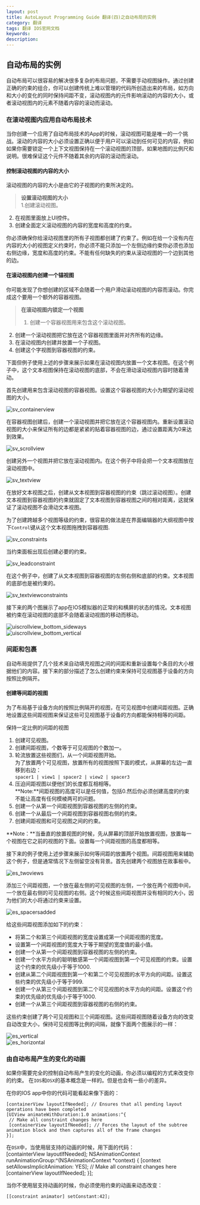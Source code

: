 ```yaml
---
layout: post
title: AutoLayout Programming Guide 翻译(四)之自动布局的实例
category: 翻译
tags: 翻译 IOS官网文档
keywords: 
description:
---
```


## 自动布局的实例 ##
自动布局可以很容易的解决很多复杂的布局问题，不需要手动视图操作。通过创建正确的约束的组合，你可以创建传统上难以管理的代码所创造出来的布局，如方向和大小的变化的同时保持间距不变，滚动视图内的元件影响滚动的内容的大小，或者滚动视图内的元素不随着内容的滚动而滚动。   

### 在滚动视图内应用自动布局技术 ###
当你创建一个应用了自动布局技术的App的时候，滚动视图可能是唯一的一个挑战。滚动的内容的大小必须设置正确以便于用户可以滚动到任何可见的内容，例如如果你需要锁定一个上下文视图保持在一个滚动视图的顶部，如果地图的比例尺和说明。很难保证这个元件不随着其余的内容的滚动而滚动。  

#### 控制滚动视图的内容的大小 ####
滚动视图的内容的大小是由它的子视图的约束所决定的。  
> **设置滚动视图的大小**   
> 1.创建滚动视图。  
2. 在视图里面放上UI控件。   
3. 创建全面定义滚动视图的内容的宽度和高度的约束。  

你必须确保你给滚动视图里的所有子视图都创建了约束了。例如在给一个没有内在内容的大小的视图定义约束时，你必须不能只添加一个左侧边缘约束你必须也添加右侧边缘，宽度和高度的约束。不能有任何缺失的约束从滚动视图的一个边到其他的边。   

#### 在滚动视图内创建一个锚视图 ####
你可能发现了你想创建的区域不会随着一个用户滑动滚动视图的内容而滚动。你完成这个要用一个额外的容器视图。  

> **在滚动视图内锁定一个视图**  
> 1. 创建一个容器视图用来包含这个滚动视图。  
2. 创建一个滚动视图把它放在这个容器视图里面并对齐所有的边缘。  
3. 在滚动视图内创建并放置一个子视图。  
4. 创建这个字视图到容器视图的约束。  

下面但例子使用上述的步骤来展示如果在滚动视图内放置一个文本视图。在这个例子中，这个文本视图保持在滚动视图的底部，不会在滑动滚动视图内容时随着滑动。    

首先创建用来包含滚动视图的容器视图。设置这个容器视图的大小为期望的滚动视图的大小。   

![sv_containerview](/public/img/sv_containerview.png)    

在容器视图创建后，创建一个滚动视图并把它放在这个容器视图内。重新设置滚动视图的大小来保证所有的边都是紧紧的贴着容器视图的边，通过设置距离为0来达到效果。   

![sv_scrollview](/public/img/sv_scrollview.png)    

创建另外一个视图并把它放在滚动视图内。在这个例子中将会把一个文本视图放在滚动视图中。   

![sv_textview](/public/img/sv_textview.png)   

在放好文本视图之后，创建从文本视图到容器视图的约束（跳过滚动视图）。创建文本视图到容器视图的约束就固定了文本视图到容器视图之间的相对距离，这就保证了滚动视图不会滑动文本视图。  

为了创建跨越多个视图等级的约束，很容易的做法是在界面编辑器的大纲视图中按下`Control`键从这个文本视图拖拽到容器视图.   

![sv_constraints](/public/img/sv_constraints.png)    

当约束面板出现后创建必要的约束。  

![sv_leadconstraint](/public/img/sv_leadconstraint.png)    

在这个例子中，创建了从文本视图到容器视图的左侧右侧和底部的约束。文本视图的底部也是被约束的。   

![sv_textviewconstraints](/public/img/sv_textviewconstraints.png)    

接下来的两个图展示了app在IOS模拟器的正常的和横屏的状态的情况。文本视图被约束在滚动视图的底部不会随着滚动视图的移动而移动。    

![uiscrollview_bottom_sideways](/public/img/uiscrollview_bottom_sideways.png)     
![uiscrollview_bottom_vertical](/public/img/uiscrollview_bottom_vertical.png)     

### 间距和包裹 ###
自动布局提供了几个技术来自动填充视图之间的间距和重新设置每个条目的大小根据他们的内容。接下来的部分描述了怎么创建约束来保持可见视图基于设备的方向按照比例隔开。  

#### 创建等间距的视图 ####

为了布局基于设备方向的按照比例隔开的视图，在可见视图中创建间距视图。正确地设置这些间距视图来保证这些可见视图基于设备的方向都能保持相等的间距。   

保持一定比例的间距的视图   

1.	创建可见视图。  
2.	创建间距视图，个数等于可见视图的个数加一。  
3.	轮流放置这些视图们，从一个间距视图开始。  
	为了放置两个可见视图，放置所有的视图按照下面的模式，从屏幕的左边一直移到右边：  
	`spacer1 | view1 | spacer2 | view2 | spacer3`  
4.	压迫间距视图以便他们的长度都互相相等。  
	**Note:**间距视图的高度可以是任何值，包括0.然后你必须创建高度的约束不能让高度有任何模棱两可的问题。  
5.	创建一个从第一个间距视图到容器视图的左侧的约束。  
6.	创建一个从最后一个间距视图到容器视图右侧的约束。  
7.	创建间距视图和可见视图之间的约束。  

**Note：**当垂直的放置视图的时候，先从屏幕的顶部开始放置视图，放置每一个视图在它之前的视图的下面。设置每一个间距视图的高度都相等。  

接下来的例子使用上述步骤来展示如何等间距的放置两个视图。间距视图用来辅助这个例子，但是通常情况下左侧留空没有背景。首先创建两个视图放在故事板中。  

![es_twoviews](/public/img/es_twoviews.png)    

添加三个间距视图，一个放在最左侧的可见视图的左侧，一个放在两个视图中间，一个放在最右侧的可见视图的右侧。这个时候这些间距视图并没有相同的大小，因为他们的大小将通过约束来设置。   

![es_spacersadded](/public/img/es_spacersadded.png)    

给这些间距视图添加如下的约束：  

- 将第二个和第三个间距视图的宽度设置成第一个间距视图的宽度。     
- 设置第一个间距视图的宽度大于等于期望的宽度值的最小值。    
- 创建一个从第一个间距视图到容器视图的左侧的约束。    
- 创建一个水平方向的聪明敏感第一个间距视图到第一个可见视图的约束。设置这个约束的优先级小于等于1000.   
- 创建从第二个间距视图到第一个和第二个可见视图的水平方向的间距。设置这些约束的优先级小于等于999.    
- 创建一个从第三个间距视图到第二个可见视图的水平方向的间距。设置这个约束的优先级的优先级小于等于1000.
- 创建一个从第三个间距视图到容器视图的右侧的约束。   

这些约束创建了两个可见视图和三个间距视图。这些间距视图随着设备方向的改变自动改变大小，保持可见视图等比例的间隔，就像下面两个图展示的一样：  

![es_vertical](/public/img/es_vertical.png)   
![es_horizontal](/public/img/es_horizontal.png)   

### 由自动布局产生的变化的动画 ###
如果你需要完全的控制自动布局产生的变化的动画，你必须以编程的方式来改变你的约束。 在`IOS`和`OSX`的基本概念是一样的。但是也会有一些小的差异。  

在你的IOS app中你的代码可能看起来像下面的：  

	[containerView layoutIfNeeded]; // Ensures that all pending layout operations have been completed
	[UIView animateWithDuration:1.0 animations:^{
     // Make all constraint changes here
     [containerView layoutIfNeeded]; // Forces the layout of the subtree animation block and then captures all of the frame changes
	}];  

在`OSX`中，当使用层支持的动画的时候，用下面的代码：  
	[containterView layoutIfNeeded];
	NSAnimationContext runAnimationGroup:^(NSAnimationContext *context) {
     [context setAllowsImplicitAnimation: YES];
     // Make all constraint changes here
     [containerView layoutIfNeeded];
	}];  

当你不使用层支持动画的时候，你必须使用约束的动画来动态改变：   

	[[constraint animator] setConstant:42];  


















